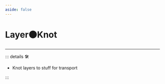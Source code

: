 ```yaml
---
aside: false
---
```

# Layer🟠Knot

---

<!-- =================================================== -->
<!-- =================================================== -->
<!-- =================================================== -->
<!-- =================================================== -->
<!-- =================================================== -->
::: details 🛠

- Knot layers to stuff for transport

:::
